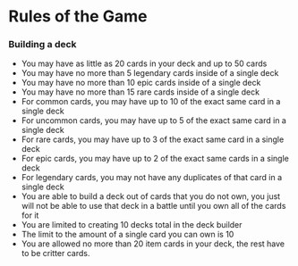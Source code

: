 # Rules of the Game

### Building a deck
- You may have as little as 20 cards in your deck and up to 50 cards
- You may have no more than 5 legendary cards inside of a single deck
- You may have no more than 10 epic cards inside of a single deck
- You may have no more than 15 rare cards inside of a single deck
- For common cards, you may have up to 10 of the exact same card in a single deck
- For uncommon cards, you may have up to 5 of the exact same card in a single deck
- For rare cards, you may have up to 3 of the exact same card in a single deck
- For epic cards, you may have up to 2 of the exact same cards in a single deck
- For legendary cards, you may not have any duplicates of that card in a single deck
- You are able to build a deck out of cards that you do not own, you just will not be able to use that deck in a battle until you own all of the cards for it
- You are limited to creating 10 decks total in the deck builder
- The limit to the amount of a single card you can own is 10
- You are allowed no more than 20 item cards in your deck, the rest have to be critter cards.